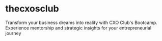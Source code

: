 # thecxosclub
Transform your business dreams into reality with CXO Club's Bootcamp. Experience mentorship and strategic insights for your entrepreneurial journey 

